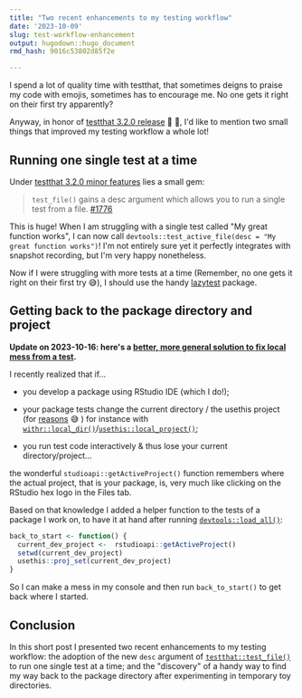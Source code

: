 ```yaml
---
title: "Two recent enhancements to my testing workflow"
date: '2023-10-09'
slug: test-workflow-enhancement
output: hugodown::hugo_document
rmd_hash: 9016c53802d85f2e

---
```


I spend a lot of quality time with testthat, that sometimes deigns to praise my code with emojis, sometimes has to encourage me. No one gets it right on their first try apparently?

Anyway, in honor of [testthat 3.2.0 release](https://www.tidyverse.org/blog/2023/10/testthat-3-2-0/) :tada: :clap:, I'd like to mention two small things that improved my testing workflow a whole lot!

## Running one single test at a time

Under [testthat 3.2.0 minor features](https://testthat.r-lib.org/news/index.html#minor-features-and-bug-fixes-3-2-0) lies a small gem:

> `test_file()` gains a desc argument which allows you to run a single test from a file. [#1776](https://github.com/r-lib/testthat/issues/1776)

This is huge! When I am struggling with a single test called "My great function works", I can now call `devtools::test_active_file(desc = "My great function works")`! I'm not entirely sure yet it perfectly integrates with snapshot recording, but I'm very happy nonetheless.

Now if I were struggling with more tests at a time (Remember, no one gets it right on their first try :sweat_smile:), I should use the handy [lazytest](https://github.com/cynkra/lazytest) package.

## Getting back to the package directory and project

**Update on 2023-10-16: here's a [better, more general solution to fix local mess from a test](/2023/10/17/test-local-mess-reset/).**

I recently realized that if...

-   you develop a package using RStudio IDE (which I do!);

-   your package tests change the current directory / the usethis project (for [reasons](https://github.com/cynkra/fledge) 😅 ) for instance with [`withr::local_dir()`](https://withr.r-lib.org/reference/with_dir.html)/[`usethis::local_project()`](https://usethis.r-lib.org/reference/proj_utils.html);

-   you run test code interactively & thus lose your current directory/project...

the wonderful `studioapi::getActiveProject()` function remembers where the actual project, that is your package, is, very much like clicking on the RStudio hex logo in the Files tab.

Based on that knowledge I added a helper function to the tests of a package I work on, to have it at hand after running [`devtools::load_all()`](https://devtools.r-lib.org/reference/load_all.html):

``` r
back_to_start <- function() {
  current_dev_project <-  rstudioapi::getActiveProject()
  setwd(current_dev_project)
  usethis::proj_set(current_dev_project)
}
```

So I can make a mess in my console and then run `back_to_start()` to get back where I started.

## Conclusion

In this short post I presented two recent enhancements to my testing workflow: the adoption of the new `desc` argument of [`testthat::test_file()`](https://testthat.r-lib.org/reference/test_file.html) to run one single test at a time; and the "discovery" of a handy way to find my way back to the package directory after experimenting in temporary toy directories.

